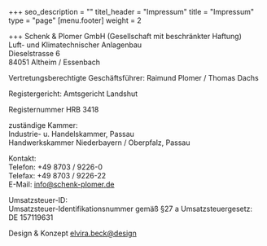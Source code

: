 +++
seo_description = ""
titel_header = "Impressum"
title = "Impressum"
type = "page"
[menu.footer]
weight = 2

+++
Schenk & Plomer GmbH (Gesellschaft mit beschränkter Haftung)  
Luft- und Klimatechnischer Anlagenbau  
Dieselstrasse 6  
84051 Altheim / Essenbach

Vertretungsberechtigte Geschäftsführer: Raimund Plomer / Thomas Dachs

Registergericht: Amtsgericht Landshut

Registernummer HRB 3418

zuständige Kammer:  
Industrie- u. Handelskammer, Passau  
Handwerkskammer Niederbayern / Oberpfalz, Passau

Kontakt:  
Telefon:  +49 8703 / 9226-0  
Telefax: +49 8703 / 9226-22  
E-Mail:  info@schenk-plomer.de

Umsatzsteuer-ID:  
Umsatzsteuer-Identifikationsnummer gemäß §27 a Umsatzsteuergesetz:  
DE 157119631

Design & Konzept
[elvira.beck@design](http://elvirabeck-design.de)